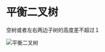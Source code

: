 # 平衡二叉树

空树或者左右两边子树的高度差不超过１

![平衡二叉树](http://p.blog.csdn.net/images/p_blog_csdn_net/manesking/2.JPG)
